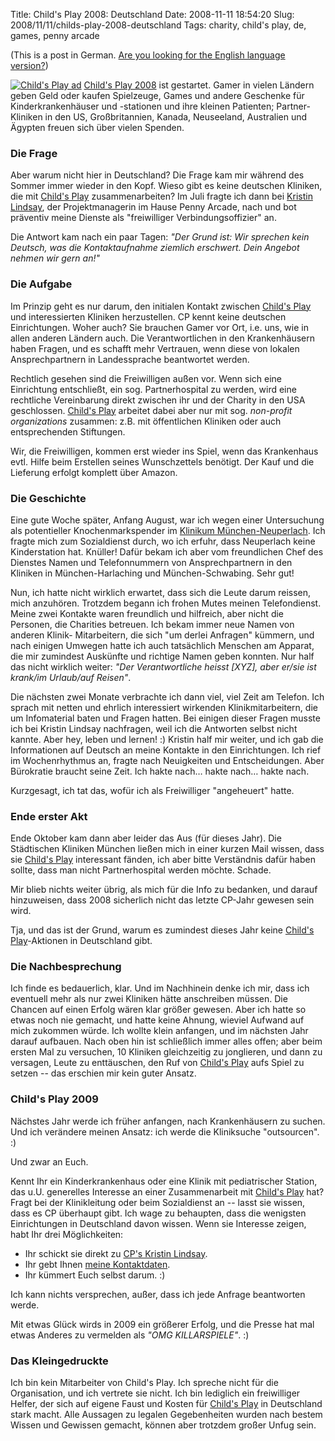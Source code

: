 Title: Child's Play 2008: Deutschland
Date: 2008-11-11 18:54:20
Slug: 2008/11/11/childs-play-2008-deutschland
Tags: charity, child's play, de, games, penny arcade


(This is a post in German. [Are you looking for the English language
version?][1])

[![][2]][3] [Child's Play 2008][3] ist gestartet. Gamer in vielen Ländern
geben Geld oder kaufen Spielzeuge, Games und andere Geschenke für
Kinderkrankenhäuser und -stationen und ihre kleinen Patienten; Partner-
Kliniken in den US, Großbritannien, Kanada, Neuseeland, Australien und Ägypten
freuen sich über vielen Spenden.

### Die Frage

Aber warum nicht hier in Deutschland? Die Frage kam mir während des Sommer
immer wieder in den Kopf. Wieso gibt es keine deutschen Kliniken, die mit
[Child's Play][3] zusammenarbeiten? Im Juli fragte ich dann bei [Kristin
Lindsay][4], der Projektmanagerin im Hause Penny Arcade, nach und bot
präventiv meine Dienste als "freiwilliger Verbindungsoffizier" an.

Die Antwort kam nach ein paar Tagen: _"Der Grund ist: Wir sprechen kein
Deutsch, was die Kontaktaufnahme ziemlich erschwert. Dein Angebot nehmen wir
gern an!"_

### Die Aufgabe

Im Prinzip geht es nur darum, den initialen Kontakt zwischen [Child's Play][3]
und interessierten Kliniken herzustellen. CP kennt keine deutschen
Einrichtungen. Woher auch? Sie brauchen Gamer vor Ort, i.e. uns, wie in allen
anderen Ländern auch. Die Verantwortlichen in den Krankenhäusern haben Fragen,
und es schafft mehr Vertrauen, wenn diese von lokalen Ansprechpartnern in
Landessprache beantwortet werden.

Rechtlich gesehen sind die Freiwilligen außen vor. Wenn sich eine Einrichtung
entschließt, ein sog. Partnerhospital zu werden, wird eine rechtliche
Vereinbarung direkt zwischen ihr und der Charity in den USA geschlossen.
[Child's Play][3] arbeitet dabei aber nur mit sog. _non-profit organizations_
zusammen: z.B. mit öffentlichen Kliniken oder auch entsprechenden Stiftungen.

Wir, die Freiwilligen, kommen erst wieder ins Spiel, wenn das Krankenhaus
evtl. Hilfe beim Erstellen seines Wunschzettels benötigt. Der Kauf und die
Lieferung erfolgt komplett über Amazon.

### Die Geschichte

Eine gute Woche später, Anfang August, war ich wegen einer Untersuchung als
potentieller Knochenmarkspender im [Klinikum München-Neuperlach][5]. Ich
fragte mich zum Sozialdienst durch, wo ich erfuhr, dass Neuperlach keine
Kinderstation hat. Knüller! Dafür bekam ich aber vom freundlichen Chef des
Dienstes Namen und Telefonnummern von Ansprechpartnern in den Kliniken in
München-Harlaching und München-Schwabing. Sehr gut!

Nun, ich hatte nicht wirklich erwartet, dass sich die Leute darum reissen,
mich anzuhören. Trotzdem begann ich frohen Mutes meinen Telefondienst. Meine
zwei Kontakte waren freundlich und hilfreich, aber nicht die Personen, die
Charities betreuen. Ich bekam immer neue Namen von anderen Klinik-
Mitarbeitern, die sich "um derlei Anfragen" kümmern, und nach einigen Umwegen
hatte ich auch tatsächlich Menschen am Apparat, die mir zumindest Auskünfte
und richtige Namen geben konnten. Nur half das nicht wirklich weiter: _"Der
Verantwortliche heisst [XYZ], aber er/sie ist krank/im Urlaub/auf Reisen"_.

Die nächsten zwei Monate verbrachte ich dann viel, viel Zeit am Telefon. Ich
sprach mit netten und ehrlich interessiert wirkenden Klinikmitarbeitern, die
um Infomaterial baten und Fragen hatten. Bei einigen dieser Fragen musste ich
bei Kristin Lindsay nachfragen, weil ich die Antworten selbst nicht kannte.
Aber hey, leben und lernen! :) Kristin half mir weiter, und ich gab die
Informationen auf Deutsch an meine Kontakte in den Einrichtungen. Ich rief im
Wochenrhythmus an, fragte nach Neuigkeiten und Entscheidungen. Aber Bürokratie
braucht seine Zeit. Ich hakte nach… hakte nach… hakte nach.

Kurzgesagt, ich tat das, wofür ich als Freiwilliger "angeheuert" hatte.

### Ende erster Akt

Ende Oktober kam dann aber leider das Aus (für dieses Jahr). Die Städtischen
Kliniken München ließen mich in einer kurzen Mail wissen, dass sie [Child's
Play][3] interessant fänden, ich aber bitte Verständnis dafür haben sollte,
dass man nicht Partnerhospital werden möchte. Schade.

Mir blieb nichts weiter übrig, als mich für die Info zu bedanken, und darauf
hinzuweisen, dass 2008 sicherlich nicht das letzte CP-Jahr gewesen sein wird.

Tja, und das ist der Grund, warum es zumindest dieses Jahr keine [Child's
Play][3]-Aktionen in Deutschland gibt.

### Die Nachbesprechung

Ich finde es bedauerlich, klar. Und im Nachhinein denke ich mir, dass ich
eventuell mehr als nur zwei Kliniken hätte anschreiben müssen. Die Chancen auf
einen Erfolg wären klar größer gewesen. Aber ich hatte so etwas noch nie
gemacht, und hatte keine Ahnung, wieviel Aufwand auf mich zukommen würde. Ich
wollte klein anfangen, und im nächsten Jahr darauf aufbauen. Nach oben hin ist
schließlich immer alles offen; aber beim ersten Mal zu versuchen, 10 Kliniken
gleichzeitig zu jonglieren, und dann zu versagen, Leute zu enttäuschen, den
Ruf von [Child's Play][3] aufs Spiel zu setzen -- das erschien mir kein guter
Ansatz.

### Child's Play 2009

Nächstes Jahr werde ich früher anfangen, nach Krankenhäusern zu suchen. Und
ich verändere meinen Ansatz: ich werde die Kliniksuche "outsourcen". :)

Und zwar an Euch.

Kennt Ihr ein Kinderkrankenhaus oder eine Klinik mit pediatrischer Station,
das u.U. generelles Interesse an einer Zusammenarbeit mit [Child's Play][3]
hat? Fragt bei der Klinikleitung oder beim Sozialdienst an -- lasst sie
wissen, dass es CP überhaupt gibt. Ich wage zu behaupten, dass die wenigsten
Einrichtungen in Deutschland davon wissen. Wenn sie Interesse zeigen, habt Ihr
drei Möglichkeiten:

  * Ihr schickt sie direkt zu [CP's Kristin Lindsay][4].
  * Ihr gebt Ihnen [meine Kontaktdaten][6].
  * Ihr kümmert Euch selbst darum. :)

Ich kann nichts versprechen, außer, dass ich jede Anfrage beantworten werde.

Mit etwas Glück wirds in 2009 ein größerer Erfolg, und die Presse hat mal
etwas Anderes zu vermelden als _"OMG KILLARSPIELE"_. :)

### Das Kleingedruckte

Ich bin kein Mitarbeiter von Child's Play. Ich spreche nicht für die
Organisation, und ich vertrete sie nicht. Ich bin lediglich ein freiwilliger
Helfer, der sich auf eigene Faust und Kosten für [Child's Play][3] in
Deutschland stark macht. Alle Aussagen zu legalen Gegebenheiten wurden nach
bestem Wissen und Gewissen gemacht, können aber trotzdem großer Unfug sein.

   [1]: http://carlo.zottmann.org/2008/11/11/childs-play-2008-germany/
   [2]: http://dl.dropbox.com/u/7298/blog/wp-content/2008/11/cp160.gif (Child's Play ad)
   [3]: http://childsplaycharity.org/
   [4]: http://childsplaycharity.org/contact.php
   [5]: http://www.kh-neuperlach.de/
   [6]: mailto:carlo@zottmann.org
